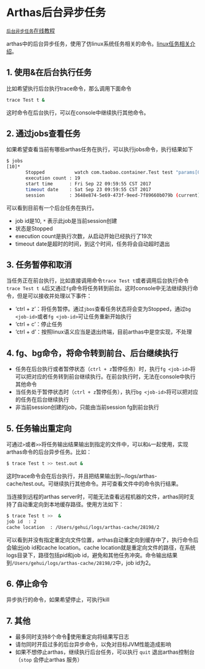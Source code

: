 Arthas后台异步任务
===

[`后台异步任务`在线教程](https://arthas.aliyun.com/doc/arthas-tutorials?language=cn&id=case-async-jobs)

arthas中的后台异步任务，使用了仿linux系统任务相关的命令。[linux任务相关介绍](https://ehlxr.me/2017/01/18/Linux-%E4%B8%AD-fg%E3%80%81bg%E3%80%81jobs%E3%80%81-%E6%8C%87%E4%BB%A4/)。


## 1. 使用&在后台执行任务
比如希望执行后台执行trace命令，那么调用下面命令

```bash
trace Test t &  
```
这时命令在后台执行，可以在console中继续执行其他命令。

## 2. 通过jobs查看任务
如果希望查看当前有哪些arthas任务在执行，可以执行jobs命令，执行结果如下
```bash
$ jobs
[10]*
       Stopped           watch com.taobao.container.Test test "params[0].{? #this.name == null }" -x 2
       execution count : 19
       start time      : Fri Sep 22 09:59:55 CST 2017
       timeout date    : Sat Sep 23 09:59:55 CST 2017
       session         : 3648e874-5e69-473f-9eed-7f89660b079b (current)
```
可以看到目前有一个后台任务在执行。
* job id是10, `*` 表示此job是当前session创建
* 状态是Stopped
* execution count是执行次数，从启动开始已经执行了19次
* timeout date是超时的时间，到这个时间，任务将会自动超时退出

## 3. 任务暂停和取消
当任务正在前台执行，比如直接调用命令`trace Test t`或者调用后台执行命令`trace Test t &`后又通过`fg`命令将任务转到前台。这时console中无法继续执行命令，但是可以接收并处理以下事件：

* ‘ctrl + z’：将任务暂停。通过`jbos`查看任务状态将会变为Stopped，通过`bg <job-id>`或者`fg <job-id>`可让任务重新开始执行
* ‘ctrl + c’：停止任务
* ‘ctrl + d’：按照linux语义应当是退出终端，目前arthas中是空实现，不处理

## 4. fg、bg命令，将命令转到前台、后台继续执行
* 任务在后台执行或者暂停状态（`ctrl + z`暂停任务）时，执行`fg <job-id>`将可以把对应的任务转到前台继续执行。在前台执行时，无法在console中执行其他命令
* 当任务处于暂停状态时（`ctrl + z`暂停任务），执行`bg <job-id>`将可以把对应的任务在后台继续执行
* 非当前session创建的job，只能由当前session fg到前台执行

## 5. 任务输出重定向
可通过`>`或者`>>`将任务输出结果输出到指定的文件中，可以和`&`一起使用，实现arthas命令的后台异步任务。比如：

```bash
$ trace Test t >> test.out &
```
这时trace命令会在后台执行，并且把结果输出到~/logs/arthas-cache/test.out。可继续执行其他命令。并可查看文件中的命令执行结果。

当连接到远程的arthas server时，可能无法查看远程机器的文件，arthas同时支持了自动重定向到本地缓存路径。使用方法如下：
```bash
$ trace Test t >>  &
job id  : 2
cache location  : /Users/gehui/logs/arthas-cache/28198/2
```
可以看到并没有指定重定向文件位置，arthas自动重定向到缓存中了，执行命令后会输出job id和cache location。cache location就是重定向文件的路径，在系统logs目录下，路径包括pid和job id，避免和其他任务冲突。命令输出结果到`/Users/gehui/logs/arthas-cache/28198/2`中，job id为2。

## 6. 停止命令
异步执行的命令，如果希望停止，可执行kill <job-id>

## 7. 其他

* 最多同时支持8个命令使用重定向将结果写日志
* 请勿同时开启过多的后台异步命令，以免对目标JVM性能造成影响
* 如果不想停止arthas，继续执行后台任务，可以执行 `quit` 退出arthas控制台（`stop` 会停止arthas 服务）
